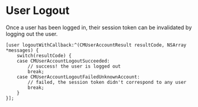 # User Logout

Once a user has been logged in, their session token can be invalidated by logging out the user.

```objc
[user logoutWithCallback:^(CMUserAccountResult resultCode, NSArray *messages) {
    switch(resultCode) {
    case CMUserAccountLogoutSucceeded:
        // success! the user is logged out
        break;
    case CMUserAccountLogoutFailedUnknownAccount:
        // failed, the session token didn't correspond to any user
        break;
    }
}];
```

